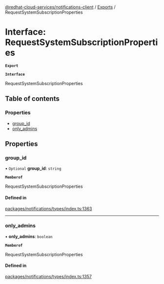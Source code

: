 [@redhat-cloud-services/notifications-client](../README.md) / [Exports](../modules.md) / RequestSystemSubscriptionProperties

# Interface: RequestSystemSubscriptionProperties

**`Export`**

**`Interface`**

RequestSystemSubscriptionProperties

## Table of contents

### Properties

- [group\_id](RequestSystemSubscriptionProperties.md#group_id)
- [only\_admins](RequestSystemSubscriptionProperties.md#only_admins)

## Properties

### group\_id

• `Optional` **group\_id**: `string`

**`Memberof`**

RequestSystemSubscriptionProperties

#### Defined in

[packages/notifications/types/index.ts:1363](https://github.com/RedHatInsights/javascript-clients/blob/master/packages/notifications/types/index.ts#L1363)

___

### only\_admins

• **only\_admins**: `boolean`

**`Memberof`**

RequestSystemSubscriptionProperties

#### Defined in

[packages/notifications/types/index.ts:1357](https://github.com/RedHatInsights/javascript-clients/blob/master/packages/notifications/types/index.ts#L1357)
